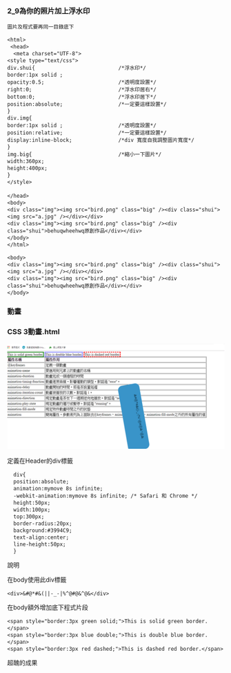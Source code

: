 
### 2_9為你的照片加上浮水印
```
圖片及程式要再同一目錄底下
```
```
<html>
 <head>
  <meta charset="UTF-8">
<style type="text/css">
div.shui{							/*浮水印*/
border:1px solid ;
opacity:0.5;						/*透明度設置*/
right:0;							/*浮水印居右*/
bottom:0;							/*浮水印居下*/
position:absolute;					/*一定要這樣設置*/
}
div.img{
border:1px solid ;					/*透明度設置*/
position:relative;					/*一定要這樣設置*/
display:inline-block;				/*div 寬度自我調整圖片寬度*/
}
img.big{							/*縮小一下圖片*/
width:360px;
height:400px;
}
</style>

</head>
<body>
<div class="img"><img src="bird.png" class="big" /><div class="shui"><img src="a.jpg" /></div></div>
<div class="img"><img src="bird.png" class="big" /><div class="shui">behuqwheehwq原創作品</div></div>
</body>
</html>
```

```
<body>
<div class="img"><img src="bird.png" class="big" /><div class="shui"><img src="a.jpg" /></div></div>
<div class="img"><img src="bird.png" class="big" /><div class="shui">behuqwheehwq原創作品</div></div>
</body>
```

### 動畫

### CSS 3動畫.html
![作業截圖](https://github.com/MyDearGreatTeacher/LearningWebSecurity/blob/master/HTML5/CSS3_%E5%8B%95%E7%95%AB%E6%95%88%E6%9E%9C.png)


定義在Header的div標籤
```
  div{
  position:absolute;
  animation:mymove 8s infinite;
  -webkit-animation:mymove 8s infinite; /* Safari 和 Chrome */
  height:50px;
  width:100px;
  top:300px;
  border-radius:20px;
  background:#3994C9;
  text-align:center;
  line-height:50px;
  }
```
說明

在body使用此div標籤
```
<div>&#@*#&(||-_-|%^@#@&^@&</div>
```
在body額外增加底下程式片段
```
<span style="border:3px green solid;">This is solid green border.</span>
<span style="border:3px blue double;">This is double blue border.</span>
<span style="border:3px red dashed;">This is dashed red border.</span>
```
超醜的成果


### 
